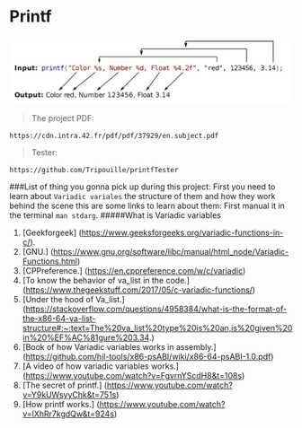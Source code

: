 # Printf
![image](image/printf.png)
> The project PDF:
```
https://cdn.intra.42.fr/pdf/pdf/37929/en.subject.pdf
```
> Tester:
```
https://github.com/Tripouille/printfTester
```
###List of thing you gonna pick up during this project:
First you need to learn about `Variadic variales` the structure of them and how they work behind the scene this are some links to learn about them:
First manual it in the terminal `man stdarg`.
#####What is Variadic variables 
1. [Geekforgeek] (https://www.geeksforgeeks.org/variadic-functions-in-c/).
2. [GNU.] (https://www.gnu.org/software/libc/manual/html_node/Variadic-Functions.html)
3. [CPPreference.] (https://en.cppreference.com/w/c/variadic)
4. [To know the behavior of va_list in the code.] (https://www.thegeekstuff.com/2017/05/c-variadic-functions/)
5. [Under the hood of Va_list.] (https://stackoverflow.com/questions/4958384/what-is-the-format-of-the-x86-64-va-list-structure#:~:text=The%20va_list%20type%20is%20an,is%20given%20in%20%EF%AC%81gure%203.34.)
6. [Book of how Variadic variables works in assembly.] (https://github.com/hjl-tools/x86-psABI/wiki/x86-64-psABI-1.0.pdf)
7. [A video of how variadic variables works.] (https://www.youtube.com/watch?v=FgvrnYScdH8&t=108s)
8. [The secret of printf.] (https://www.youtube.com/watch?v=Y9kUWsyyChk&t=751s)
9. [How printf works.] (https://www.youtube.com/watch?v=lXhRr7kgdQw&t=924s)

